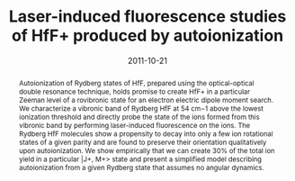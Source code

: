 ---
title: Laser-induced fluorescence studies of HfF+ produced by autoionization
abstract: Autoionization of Rydberg states of HfF, prepared using the optical-optical double resonance technique, holds promise to create HfF+ in a particular Zeeman level of a rovibronic state for an electron electric dipole moment search. We characterize a vibronic band of Rydberg HfF at 54 cm−1 above the lowest ionization threshold and directly probe the state of the ions formed from this vibronic band by performing laser-induced fluorescence on the ions. The Rydberg HfF molecules show a propensity to decay into only a few ion rotational states of a given parity and are found to preserve their orientation qualitatively upon autoionization. We show empirically that we can create 30% of the total ion yield in a particular |J+, M+> state and present a simplified model describing autoionization from a given Rydberg state that assumes no angular dynamics.
publication: The Journal of Chemical Physics
publication_short: J. Chem. Phys.
date: 2011-10-21
doi: 10.1063/1.3652333
url_arxiv: https://arxiv.org/abs/1109.5408
url_pdf: https://arxiv.org/pdf/1109.5408.pdf
authors:
    - name: Huanqian Loh
    - name: Jia Wang
    - id: mgrau
    - name: Tyler S. Yahn
    - name: Robert W. Field
    - name: Chris H. Greene
    - name: Eric A. Cornell
---